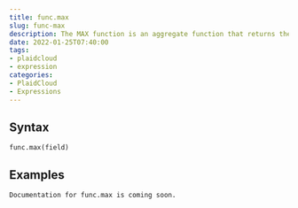 ```yaml
---
title: func.max
slug: func-max
description: The MAX function is an aggregate function that returns the maximum value in a set of values
date: 2022-01-25T07:40:00
tags:
- plaidcloud
- expression
categories:
- PlaidCloud
- Expressions
---
```



## Syntax



```
func.max(field)
```


## Examples



```
Documentation for func.max is coming soon.
```

